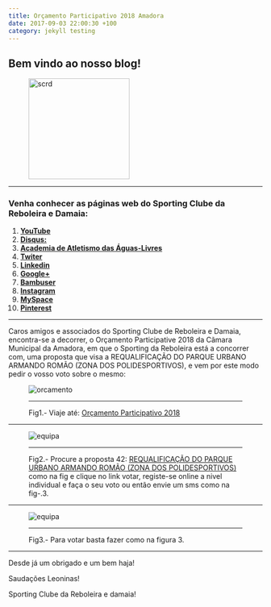 ```yaml
---
title: Orçamento Participativo 2018 Amadora
date: 2017-09-03 22:00:30 +100
category: jekyll testing
---
```



## Bem vindo ao nosso blog!

<figure>
	<img src="{{ '/images/scrd.png' | prepend: site.baseurl }}" alt="scrd" width="200px" height="200px">

</figure>

<hr/>

### Venha conhecer as páginas web do Sporting Clube da Reboleira e Damaia:

 1. <a href="https://www.youtube.com/channel/UCtQQHhFjdPeA0DDobSeydWg" target="_blank"> **YouTube**</a>
 2. <a href="https://disqus.com/home/forum/sportingcred/" target="_blank"> **Disqus:**</a>
 3. <a href="https://screboleiradamaia.wixsite.com/sportingcrd/academia" target="_blank"> **Academia de Atletismo das Águas-Livres**</a>
 4. <a href="https://twitter.com/sporting_crd" target="_blank"> **Twiter**</a>       
 5. <a href="https://www.linkedin.com/in/jos%C3%A9-marques-331993138/" target="_blank"> **Linkedin**</a>
 6. <a href="https://plus.google.com/u/0/113308389834614028018" target="_blank"> **Google+**</a>
 7. <a href="http://bambuser.com/channel/SportingCRD" target="_blank"> **Bambuser**</a>
 8. <a href="https://www.instagram.com/scrddevsport/" target="_blank"> **Instagram**</a>
 9. <a href="https://myspace.com/sportingcrd" target="_blank"> **MySpace**</a>
 10. <a href="https://www.pinterest.pt/scrddesporto/" target="_blank"> **Pinterest**</a>

<hr/>
Caros amigos e associados do Sporting Clube de Reboleira e Damaia, encontra-se a decorrer, o Orçamento Participative 2018 da Cãmara Municipal da Amadora, em que o Sporting da Reboleira está a concorrer com,
uma proposta que visa a REQUALIFICAÇÃO DO PARQUE URBANO ARMANDO ROMÃO (ZONA DOS POLIDESPORTIVOS), e vem por este modo pedir o vosso voto sobre o mesmo:
<figure>
	<img src="{{ '/images/orcamento participativo/ScreenShot_20170903195723.png' | prepend: site.baseurl }}" alt="orcamento">
<hr/>
    <figcaption>Fig1.- Viaje até: <a href="http://op.cm-amadora.pt/PageGen.aspx?WMCM_PaginaId=28294&id=34" target="op-cm-amdaora"> Orçamento Participativo 2018 </a></figcaption>
</figure>

<hr/>

<figure>
	<img src="{{ '/images/orcamento participativo/ocarmandoromao.png' | prepend: site.baseurl }}" alt="equipa">
<hr/>
	<figcaption>Fig2.- Procure a proposta 42: <a href="http://op.cm-amadora.pt/PageGen.aspx?WMCM_PaginaId=28315&id=410&processoID=34" target="op-cm-amdaora"> REQUALIFICAÇÃO DO PARQUE URBANO ARMANDO ROMÃO (ZONA DOS POLIDESPORTIVOS)</a> como na fig e clique no link votar, registe-se online a nivel individual e faça o seu voto ou então envie um sms como na fig-.3.</figcaption>
</figure>

<hr/>

<figure>
	<img src="{{ '/images/orcamento participativo/oc2.png' | prepend: site.baseurl }}" alt="equipa">
<hr/>
<figcaption>Fig3.- Para votar basta fazer como na figura 3.</figcaption>
</figure>

<hr/>

Desde já um obrigado e um bem haja!

Saudações Leoninas!

Sporting Clube da Reboleira e damaia!
